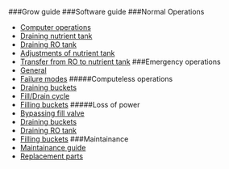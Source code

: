 ###Grow guide
###Software guide
###Normal Operations
* [Computer operations](https://github.com/javascriptpoet/hydroDocs/blob/master/normalOperations/computerOperations.md)
* [Draining nutrient tank](https://github.com/javascriptpoet/hydroDocs/blob/master/normalOperations/drainingNutrientTank.md)
* [Draining RO tank](https://github.com/javascriptpoet/hydroDocs/blob/master/normalOperations/drainingROTank.md)
* [Adjustments of nutrient tank](https://github.com/javascriptpoet/hydroDocs/blob/master/normalOperations/adjustmentsOfNutrientTank.md)
* [Transfer from RO to nutrient tank](https://github.com/javascriptpoet/hydroDocs/blob/master/normalOperations/transferFromROToNutrientTank.md)
###Emergency operations
* [General](https://github.com/javascriptpoet/hydroDocs/blob/master/emergencyOperations/general.md)
* [Failure modes](https://github.com/javascriptpoet/hydroDocs/blob/master/emergencyOperations/failureModes.md)
#####Computeless operations
* [Draining buckets](https://github.com/javascriptpoet/hydroDocs/blob/master/emergencyOperations/computelessOperations/drainingBuckets.md)
* [Fill/Drain cycle](https://github.com/javascriptpoet/hydroDocs/blob/master/emergencyOperations/computelessOperations/fillDrainCycle.md)
* [Filling buckets](https://github.com/javascriptpoet/hydroDocs/blob/master/emergencyOperations/computelessOperations/fillingBuckets.md)
#####Loss of power
* [Bypassing fill valve](https://github.com/javascriptpoet/hydroDocs/blob/master/emergencyOperations/lossOfPower/bypassingFillValveS1.md)
* [Draining buckets](https://github.com/javascriptpoet/hydroDocs/blob/master/emergencyOperations/lossOfPower/drainingBuckets.md)
* [Draining RO tank](https://github.com/javascriptpoet/hydroDocs/blob/master/emergencyOperations/lossOfPower/drainingROTank.md)
* [Filling buckets](https://github.com/javascriptpoet/hydroDocs/blob/master/emergencyOperations/lossOfPower/fillingBuckets.md)
###Maintainance
* [Maintainance guide](https://github.com/javascriptpoet/hydroDocs/blob/master/maintainance/maintenanceGuide.md)
* [Replacement parts]()
